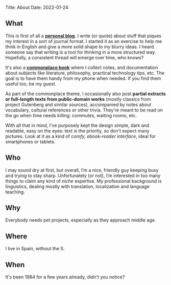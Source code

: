 Title: About
Date: 2022-01-24

## What

This is first of all a [__personal blog__](https://en.wikipedia.org/wiki/Blog#Types "...the vast majority of personal blogs attract very few readers, other than the blogger's immediate family and friends..."). I write (or quote) about stuff that piques my interest in a sort of journal format. I started it as an exercise to help me think in English and give a more solid shape to my blurry ideas. I heard someone say that writing is a tool for thinking in a more structured way. Hopefully, a consistent thread will emerge over time, who knows?

It's also a [__commonplace book__](https://en.wikipedia.org/wiki/Commonplace_book) where I collect notes, and documentation about subjects like literature, philosophy, practical technology tips, etc. The goal is to have them handy from my phone when needed. If you find them useful too, be my guest. 

As part of the commonplace theme, I occasionally also post __partial extracts or full-length texts from public-domain works__ (mostly classics from project Gutenberg and similar sources), accompanied by notes about vocabulary, cultural references or other trivia. They're meant to be read on the go when time needs killing: commutes, waiting rooms, etc.


With all that in mind, I've purposely kept the design simple, dark and readable, easy on the eyes: text is the priority, so don't expect many pictures. Look at it as a kind of *comfy, ebook-reader interface*, ideal for smartphones or tablets.


## Who

I may sound dry at first, but overall, I’m a nice, friendly guy keeping busy and trying to stay sharp. Unfortunately (or not), I’m interested in too many things to claim any kind of *niche* expertise. My professional background is linguistics, dealing mostly with translation, localization and language teaching.


## Why

Everybody needs pet projects, especially as they approach middle age.

## Where

I live in Spain, without the S.

## When

It's been 1984 for a few years already, didn't you notice?
